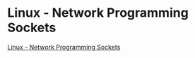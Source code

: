 # Linux - Network Programming Sockets
[Linux - Network Programming Sockets](https://aiwithcloud.com/2022/09/19/linux___network_programming_sockets/)